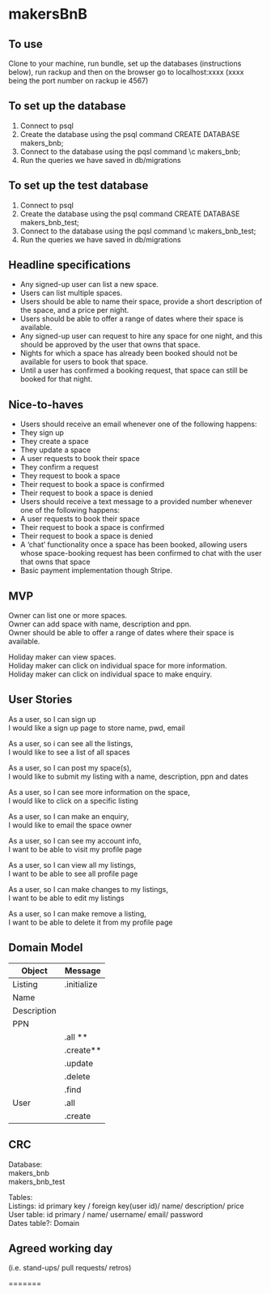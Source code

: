 # makersBnB

## To use

Clone to your machine, run bundle, set up the databases (instructions below), run rackup and then on the browser go to localhost:xxxx (xxxx being the port number on rackup ie 4567)

## To set up the database

1. Connect to psql
2. Create the database using the psql command CREATE DATABASE makers_bnb;
3. Connect to the database using the pqsl command \c makers_bnb;
4. Run the queries we have saved in db/migrations

## To set up the test database

1. Connect to psql
2. Create the database using the psql command CREATE DATABASE makers_bnb_test;
3. Connect to the database using the pqsl command \c makers_bnb_test;
4. Run the queries we have saved in db/migrations

## Headline specifications

* Any signed-up user can list a new space.
* Users can list multiple spaces.
* Users should be able to name their space, provide a short description of the space, and a price per night.
* Users should be able to offer a range of dates where their space is available.
* Any signed-up user can request to hire any space for one night, and this should be approved by the user that owns that space.
* Nights for which a space has already been booked should not be available for users to book that space.
* Until a user has confirmed a booking request, that space can still be booked for that night.

## Nice-to-haves

* Users should receive an email whenever one of the following happens:
* They sign up
* They create a space
* They update a space
* A user requests to book their space
* They confirm a request
* They request to book a space
* Their request to book a space is confirmed
* Their request to book a space is denied
* Users should receive a text message to a provided number whenever one of the following happens:
* A user requests to book their space
* Their request to book a space is confirmed
* Their request to book a space is denied
* A ‘chat’ functionality once a space has been booked, allowing users whose space-booking request has been confirmed to chat with the user that owns that space
* Basic payment implementation though Stripe.

## MVP

Owner can list one or more spaces.\
Owner can add space with name, description and ppn.\
Owner should be able to offer a range of dates where their space is available.

Holiday maker can view spaces.\
Holiday maker can click on individual space for more information.\
Holiday maker can click on individual space to make enquiry.

## User Stories

As a user, so I can sign up\
I would like a sign up page to store name, pwd, email

As a user, so i can see all the listings,\
I would like to see a list of all spaces

As a user, so I can post my space(s),\
I would like to submit my listing with a name, description, ppn and dates

As a user, so I can see more information on the space,\
I would like to click on a specific listing

As a user, so I can make an enquiry,\
I would like to email the space owner

As a user, so I can see my account info,\
I want to be able to visit my profile page

As a user, so I can view all my listings,\
I want to be able to see all profile page

As a user, so I can make changes to my listings,\
I want to be able to edit my listings

As a user, so I can make remove a listing,\
I want to be able to delete it from my profile page

## Domain Model

| Object | Message |
| --|-- |
| Listing | .initialize |
| Name | |
| Description | |
| PPN | |
|  | .all ** |
|  | .create** |
|  | .update |
|  | .delete |
|  | .find |
|User  | .all |
|  | .create |

## CRC

Database:\
makers_bnb\
makers_bnb_test

Tables:\
Listings: id primary key / foreign key(user id)/ name/ description/ price\
User table: id primary / name/ username/ email/ password\
Dates table?:
Domain

## Agreed working day

(i.e. stand-ups/ pull requests/ retros)

=======
